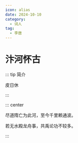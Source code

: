```yaml
---
icon: alias
date: 2024-10-10
category:
  - 词人
tag:
  - 李唐
---
```


# 汴河怀古

<!-- more -->

::: tip 简介

皮日休

:::

::: center

尽道隋亡为此河，至今千里赖通波。

若无水殿龙舟事，共禹论功不较多。

:::